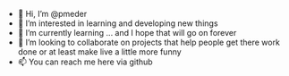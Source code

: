 - 👋 Hi, I’m @pmeder
- 👀 I’m interested in learning and developing new things
- 🌱 I’m currently learning ... and I hope that will go on forever
- 💞️ I’m looking to collaborate on projects that help people get there work done or at least make live a little more funny
- 📫 You can reach me here via github 

<!---
pmeder/pmeder is a ✨ special ✨ repository because its `README.md` (this file) appears on your GitHub profile.
You can click the Preview link to take a look at your changes.
--->
